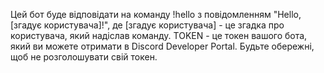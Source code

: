 Цей бот буде відповідати на команду !hello з повідомленням "Hello, [згадує користувача]!", де [згадує користувача] - це згадка про користувача, який надіслав команду. TOKEN - це токен вашого бота, який ви можете отримати в Discord Developer Portal. Будьте обережні, щоб не розголошувати свій токен.
